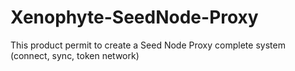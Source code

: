 # Xenophyte-SeedNode-Proxy
This product permit to create a Seed Node Proxy complete system (connect, sync, token network)
